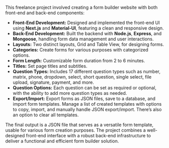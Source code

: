This freelance project involved creating a form builder website with both front-end and back-end components:

- **Front-End Development:** Designed and implemented the front-end UI using **Next.js** and **Material-UI**, featuring a clean and responsive design.
- **Back-End Development:** Built the backend with **Node.js**, **Express**, and **Mongoose**, handling form data management and user interactions.
- **Layouts:** Two distinct layouts, Grid and Table View, for designing forms.
- **Categories:** Create forms for various purposes with categorized options.
- **Form Length:** Customizable form duration from 2 to 6 minutes.
- **Titles:** Set page titles and subtitles.
- **Question Types:** Includes 17 different question types such as number, matrix, phone, dropdown, select, short question, single select, file upload, signature, payment, and more.
- **Question Options:** Each question can be set as required or optional, with the ability to add more question types as needed.
- **Export/Import:** Export forms as JSON files, save to a database, and import form templates. Manage a list of created templates with options to copy, import, and manually handle JSON export/import. There’s also an option to clear all templates.

The final output is a JSON file that serves as a versatile form template, usable for various form creation purposes. The project combines a well-designed front-end interface with a robust back-end infrastructure to deliver a functional and efficient form builder solution.
